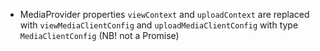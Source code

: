 - MediaProvider properties `viewContext` and `uploadContext` are replaced with `viewMediaClientConfig` and `uploadMediaClientConfig` with type `MediaClientConfig` (NB! not a Promise)
